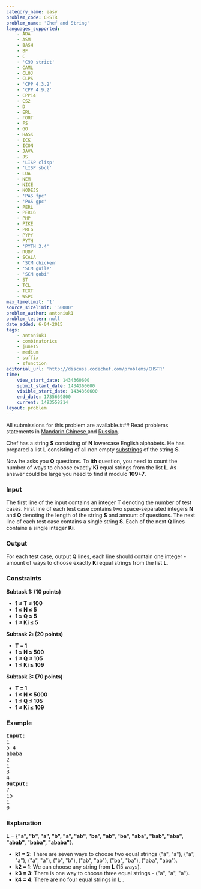```yaml
---
category_name: easy
problem_code: CHSTR
problem_name: 'Chef and String'
languages_supported:
    - ADA
    - ASM
    - BASH
    - BF
    - C
    - 'C99 strict'
    - CAML
    - CLOJ
    - CLPS
    - 'CPP 4.3.2'
    - 'CPP 4.9.2'
    - CPP14
    - CS2
    - D
    - ERL
    - FORT
    - FS
    - GO
    - HASK
    - ICK
    - ICON
    - JAVA
    - JS
    - 'LISP clisp'
    - 'LISP sbcl'
    - LUA
    - NEM
    - NICE
    - NODEJS
    - 'PAS fpc'
    - 'PAS gpc'
    - PERL
    - PERL6
    - PHP
    - PIKE
    - PRLG
    - PYPY
    - PYTH
    - 'PYTH 3.4'
    - RUBY
    - SCALA
    - 'SCM chicken'
    - 'SCM guile'
    - 'SCM qobi'
    - ST
    - TCL
    - TEXT
    - WSPC
max_timelimit: '1'
source_sizelimit: '50000'
problem_author: antoniuk1
problem_tester: null
date_added: 6-04-2015
tags:
    - antoniuk1
    - combinatorics
    - june15
    - medium
    - suffix
    - zfunction
editorial_url: 'http://discuss.codechef.com/problems/CHSTR'
time:
    view_start_date: 1434360600
    submit_start_date: 1434360600
    visible_start_date: 1434360600
    end_date: 1735669800
    current: 1493558214
layout: problem
---
```

All submissions for this problem are available.###  Read problems statements in [Mandarin Chinese ](http://www.codechef.com/download/translated/JUNE15/mandarin/CHSTR.pdf) and [Russian](http://www.codechef.com/download/translated/JUNE15/russian/CHSTR.pdf).

Chef has a string **S** consisting of **N** lowercase English alphabets. He has prepared a list **L** consisting of all non empty [substrings](http://en.wikipedia.org/wiki/Substring) of the string **S**.

Now he asks you **Q** questions. To **ith** question, you need to count the number of ways to choose exactly **Ki** equal strings from the list **L**. As answer could be large you need to find it modulo **109+7**.

### Input

The first line of the input contains an integer **T** denoting the number of test cases. First line of each test case contains two space-separated integers **N** and **Q** denoting the length of the string **S** and amount of questions. The next line of each test case contains a single string **S**. Each of the next **Q** lines contains a single integer **Ki**.

### Output

For each test case, output **Q** lines, each line should contain one integer - amount of ways to choose exactly **Ki** equal strings from the list **L**.

### Constraints

**Subtask 1: (10 points)**

- **1 ≤ T ≤ 100**
- **1 ≤ N ≤ 5**
- **1 ≤ Q ≤ 5**
- **1 ≤ Ki ≤ 5**


**Subtask 2: (20 points)**

- **T = 1**
- **1 ≤ N ≤ 500**
- **1 ≤ Q ≤ 105**
- **1 ≤ Ki ≤ 109**


**Subtask 3: (70 points)**

- **T = 1**
- **1 ≤ N ≤ 5000**
- **1 ≤ Q ≤ 105**
- **1 ≤ Ki ≤ 109**

### Example

<pre><b>Input:</b>
1
5 4
ababa
2
1
3
4
<b>Output:</b>
7
15
1
0
</pre>
### Explanation

**L** = {**"a", "b", "a", "b", "a", "ab", "ba", "ab", "ba", "aba", "bab", "aba", "abab", "baba", "ababa"**}.

- **k1 = 2**: There are seven ways to choose two equal strings ("a", "a"), ("a", "a"), ("a", "a"), ("b", "b"), ("ab", "ab"), ("ba", "ba"), ("aba", "aba").
- **k2 = 1**: We can choose any string from **L** (15 ways).
- **k3 = 3**: There is one way to choose three equal strings - ("a", "a", "a").
- **k4 = 4**: There are no four equal strings in **L** .
